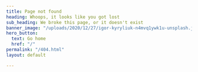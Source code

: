 ```yaml
---
title: Page not found
heading: Whoops, it looks like you got lost
sub_heading: We broke this page, or it doesn't exist
banner_image: "/uploads/2020/12/27/igor-kyryliuk-n4mvq1ywk1u-unsplash.jpg"
hero_button:
  text: Go home
  href: "/"
permalink: "/404.html"
layout: default

---
```


